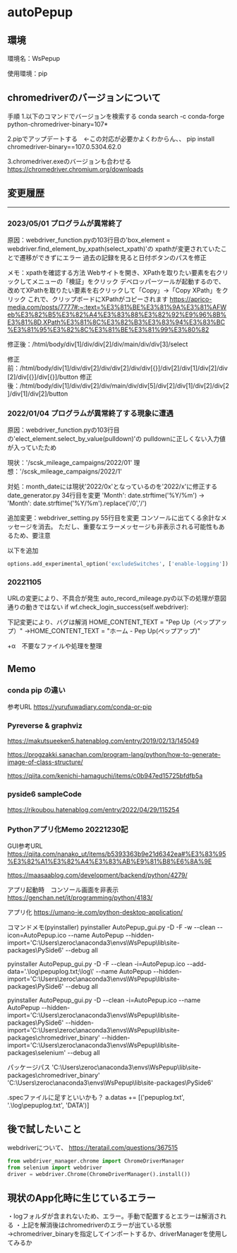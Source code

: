 # autoPepup

## 環境

環境名：WsPepup

使用環境：pip

## chromedriverのバージョンについて

手順
1.以下のコマンドでバージョンを検索する
conda search -c conda-forge python-chromedriver-binary=107*

2.pipでアップデートする　←この対応が必要かよくわからん、、
pip install chromedriver-binary==107.0.5304.62.0

3.chromedriver.exeのバージョンも合わせる
<https://chromedriver.chromium.org/downloads>

## 変更履歴

***

### 2023/05/01  プログラムが異常終了

原因：webdriver_function.pyの103行目の'box_element = webdriver.find_element_by_xpath(select_xpath)'の
xpathが変更されていたことで遷移ができずにエラー
過去の記録を見ると日付ボタンのパスを修正

メモ：xpathを確認する方法
Webサイトを開き、XPathを取りたい要素を右クリックしてメニューの「検証」をクリック
デベロッパーツールが起動するので、改めてXPathを取りたい要素を右クリックして「Copy」→「Copy XPath」をクリック
これで、クリップボードにXPathがコピーされます
<https://aprico-media.com/posts/7777#:~:text=%E3%81%BE%E3%81%9A%E3%81%AFWeb%E3%82%B5%E3%82%A4%E3%83%88%E3%82%92%E9%96%8B%E3%81%8D,XPath%E3%81%8C%E3%82%B3%E3%83%94%E3%83%BC%E3%81%95%E3%82%8C%E3%81%BE%E3%81%99%E3%80%82>

修正後：/html/body/div[1]/div/div[2]/div/main/div/div[3]/select

修正前：/html/body/div[1]/div/div[2]/div/div[2]/div/div[{}]/div[2]/div[1]/div[2]/div[2]/div[{}]/div[{}]/button
修正後：/html/body/div[1]/div/div[2]/div/main/div/div[5]/div[2]/div[1]/div[2]/div[2]/div[1]/div[2]/button

### 2022/01/04 プログラムが異常終了する現象に遭遇

原因：webdriver_function.pyの103行目の'elect_element.select_by_value(pulldown)'の
pulldownに正しくない入力値が入っていたため

現状：'/scsk_mileage_campaigns/2022/01'
理想：'/scsk_mileage_campaigns/2022/1'

対処：month_dateには現状'2022/0x'となっているのを'2022/x'に修正する
date_generator.py 34行目を変更
'Month': date.strftime('%Y/%m') → 'Month': date.strftime('%Y/%m').replace('/0','/')

追加変更：webdriver_setting.py 55行目を変更
コンソールに出てくる余計なメッセージを消去。
ただし、重要なエラーメッセージも非表示される可能性もあるため、要注意

以下を追加

```python
options.add_experimental_option('excludeSwitches', ['enable-logging'])
```

### 20221105

URLの変更により、不具合が発生
auto_record_mileage.pyの以下の処理が意図通りの動きではない
if wf.check_login_success(self.webdriver):

下記変更により、バグは解消
HOME_CONTENT_TEXT = "Pep Up（ペップアップ）"
→HOME_CONTENT_TEXT = "ホーム - Pep Up(ペップアップ)"

+α　不要なファイルや処理を整理

## Memo

### conda pip の違い

参考URL
<https://yurufuwadiary.com/conda-or-pip>

### Pyreverse & graphviz

<https://makutsueeken5.hatenablog.com/entry/2019/02/13/145049>

<https://progzakki.sanachan.com/program-lang/python/how-to-generate-image-of-class-structure/>

<https://qiita.com/kenichi-hamaguchi/items/c0b947ed15725bfdfb5a>

### pyside6 sampleCode

<https://rikoubou.hatenablog.com/entry/2022/04/29/115254>

### Pythonアプリ化Memo 20221230記

GUI参考URL
<https://qiita.com/nanako_ut/items/b5393363b9e21d6342ea#%E3%83%95%E3%82%A1%E3%82%A4%E3%83%AB%E9%81%B8%E6%8A%9E>

<https://maasaablog.com/development/backend/python/4279/>

アプリ起動時　コンソール画面を非表示
<https://genchan.net/it/programming/python/4183/>

アプリ化
<https://umano-ie.com/python-desktop-application/>

コマンドメモ(pyinstaller)
pyinstaller AutoPepup_gui.py -D -F -w --clean --icon=AutoPepup.ico  --name AutoPepup --hidden-import='C:\\Users\\zeroc\\anaconda3\\envs\\WsPepup\\lib\\site-packages\\PySide6' --debug all

pyinstaller AutoPepup_gui.py -D -F --clean -i=AutoPepup.ico  --add-data='.\\log\\pepuplog.txt;\\log\\' --name AutoPepup --hidden-import='C:\\Users\\zeroc\\anaconda3\\envs\\WsPepup\\lib\\site-packages\\PySide6' --debug all

pyinstaller AutoPepup_gui.py -D --clean -i=AutoPepup.ico --name AutoPepup --hidden-import='C:\\Users\\zeroc\\anaconda3\\envs\\WsPepup\\lib\\site-packages\\PySide6' --hidden-import='C:\\Users\\zeroc\\anaconda3\\envs\\WsPepup\\lib\\site-packages\\chromedriver_binary' --hidden-import='C:\\Users\\zeroc\\anaconda3\\envs\\WsPepup\\lib\\site-packages\\selenium' --debug all

パッケージパス
'C:\\Users\\zeroc\\anaconda3\\envs\\WsPepup\\lib\\site-packages\\chromedriver_binary'
'C:\\Users\\zeroc\\anaconda3\\envs\\WsPepup\\lib\\site-packages\\PySide6'

.specファイルに足すといいかも？
a.datas += [('pepuplog.txt', '.\\log\\pepuplog.txt', 'DATA')]

## 後で試したいこと

webdriverについて、
<https://teratail.com/questions/367515>

```python
from webdriver_manager.chrome import ChromeDriverManager
from selenium import webdriver
driver = webdriver.Chrome(ChromeDriverManager().install())
```

## 現状のApp化時に生じているエラー

・logフォルダが含まれないため、エラー。手動で配置するとエラーは解消される
・上記を解消後はchromedriverのエラーが出ている状態
→chromedriver_binaryを指定してインポートするか、driverManagerを使用してみるか
